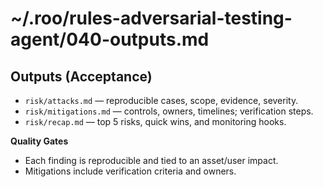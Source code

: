 # ~/.roo/rules-adversarial-testing-agent/040-outputs.md
## Outputs (Acceptance)

- `risk/attacks.md` — reproducible cases, scope, evidence, severity.
- `risk/mitigations.md` — controls, owners, timelines; verification steps.
- `risk/recap.md` — top 5 risks, quick wins, and monitoring hooks.

**Quality Gates**
- Each finding is reproducible and tied to an asset/user impact.
- Mitigations include verification criteria and owners.
